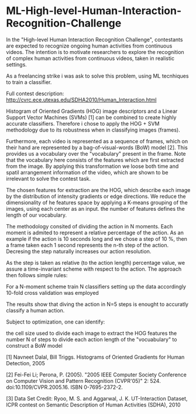 # ML-High-level-Human-Interaction-Recognition-Challenge
In the "High-level Human Interaction Recognition Challenge", contestants are expected to recognize ongoing human activities from continuous videos. The intention is to motivate researchers to explore the recognition of complex human activities from continuous videos, taken in realistic settings. 

As a freelancing strike i was ask to solve this problem, using ML tecnhiques to train a classifier.

Full contest description:
http://cvrc.ece.utexas.edu/SDHA2010/Human_Interaction.html

Histogram of Oriented Gradients (HOG) image descriptors and a Linear Support Vector Machines (SVMs) [1] can be combined to create highly accurate classifiers.
Therefore i chose to apply the HOG + SVM methodology due to its robustness when in classifying images (frames).

Furthermore, each video is represented as a sequence of frames, which on their hand are represented by a bag-of-visual-words (BoW) model [2]. This provides us a vocabulary over the "vocabulary" present in the frame.
Note that the vocabulary here consists of the features which are first extracted from the image. By applying this transformation we loose both time and spatil arrangement information of the video, which are shown to be irrelevant to solve the contest task.

The chosen features for extraction are the HOG, which describe each image by the distribution of intensity gradients or edge directions.
We reduce the dimensionality of he features space by applying a K-means grouping of the images, using each center as an input. the number of features defines the length of our vocabulary.

The methodology consited of dividing the action in N moments. Each moment is admited to represent a relative percentage of the action.
As an example if the action is 10 seconds long and we chose a step of 10 %, then a frame taken each 1 second represents the n-th step of the action.
Decresing the step naturally increases our action resolution.

As the step is taken as relative (to the action length) percentage value, we assure a time-invariant scheme with respect to the action.
The approach then follows simple rules:

  For a N-moment scheme train N classifiers setting up the data accordingly
  10-fold cross validation was employed

The results show that diving the action in N=5 steps is enought to accuratly classify a human action.

Subject to optimization, one can identify:

  the cell size used to divide  each image to extract the HOG features
  the number N of steps to divide each action
  length of the "vocuabulary" to construct a BoW model

[1] Navneet Dalal, Bill Triggs. Histograms of Oriented Gradients for Human Detection, 2005

[2] Fei-Fei Li; Perona, P. (2005). "2005 IEEE Computer Society Conference on Computer Vision and Pattern Recognition (CVPR'05)" 2: 524. doi:10.1109/CVPR.2005.16. ISBN 0-7695-2372-2. 

[3] Data Set Credit:
Ryoo, M. S. and Aggarwal, J. K. UT-Interaction Dataset, ICPR contest on Semantic Description of Human Activities (SDHA), 2010
